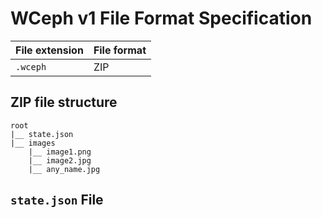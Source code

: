 WCeph v1 File Format Specification
===================================


File extension | File format
---------------|----------------
`.wceph`       | ZIP

## ZIP file structure
```
root
|__ state.json
|__ images
    |__ image1.png
    |__ image2.jpg
    |__ any_name.jpg  
```

## `state.json` File
